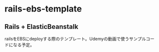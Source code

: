 # rails-ebs-template

## Rails + ElasticBeanstalk
railsをEBSにdeployする際のテンプレート。Udemyの動画で使うサンプルコードになる予定。